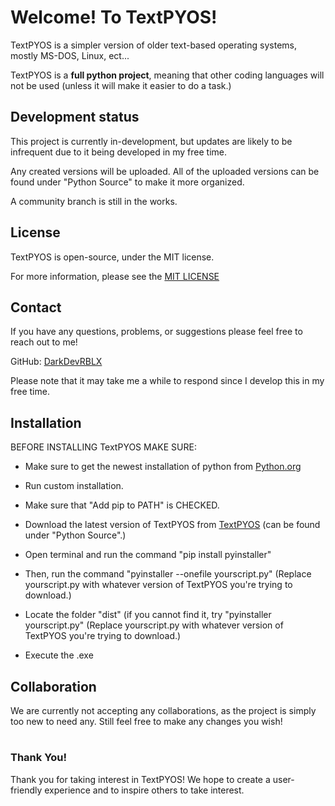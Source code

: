 # Welcome! To TextPYOS!

TextPYOS is a simpler version of older text-based operating systems, mostly MS-DOS, Linux, ect...

TextPYOS is a **full python project**, meaning that other coding languages will not be used (unless it will make it easier to do a task.)

## Development status

This project is currently in-development, but updates are likely to be infrequent due to it being developed in my free time.

Any created versions will be uploaded. All of the uploaded versions can be found under "Python Source" to make it more organized.

A community branch is still in the works.

## License

TextPYOS is open-source, under the MIT license.

For more information, please see the [MIT LICENSE](LICENSE)

## Contact

If you have any questions, problems, or suggestions please feel free to reach out to me!

GitHub: [DarkDevRBLX](https://github.com/DarkDevRBLX)

Please note that it may take me a while to respond since I develop this in my free time.

## Installation

BEFORE INSTALLING TextPYOS MAKE SURE:

- Make sure to get the newest installation of python from [Python.org](https://www.python.org/downloads/)

- Run custom installation.

- Make sure that "Add pip to PATH" is CHECKED.

- Download the latest version of TextPYOS from [TextPYOS](https://github.com/DarkDevRBLX/TextPYOS-Darkdev) (can be found under "Python Source".)

- Open terminal and run the command "pip install pyinstaller"

- Then, run the command "pyinstaller --onefile yourscript.py" (Replace yourscript.py with whatever version of TextPYOS you're trying to download.)

- Locate the folder "dist" (if you cannot find it, try "pyinstaller yourscript.py" (Replace yourscript.py with whatever version of TextPYOS you're trying to download.)

- Execute the .exe

## Collaboration

We are currently not accepting any collaborations, as the project is simply too new to need any. Still feel free to make any changes you wish!

#

### Thank You!

Thank you for taking interest in TextPYOS! We hope to create a user-friendly experience and to inspire others to take interest.
